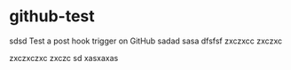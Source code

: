 github-test
===========
sdsd
Test a post hook trigger on GitHub
sadad
sasa
dfsfsf
zxczxcc
zxczxc

zxczxczxc
zxczc
sd
xasxaxas

